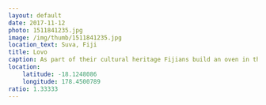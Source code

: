 ```yaml
---
layout: default
date: 2017-11-12
photo: 1511841235.jpg
image: /img/thumb/1511841235.jpg
location_text: Suva, Fiji
title: Lovo
caption: As part of their cultural heritage Fijians build an oven in the ground by puttings rocks on a fire and then by burying them with food. This is called 'Lovo' and they usually cook meat and 'kasava' (kind of a potato). Taste nice and is interesting, but nothing like a real oven!
location:
    latitude: -18.1248086
    longitude: 178.4500789
ratio: 1.33333
---
```

